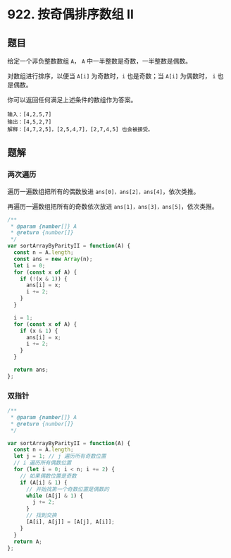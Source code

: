 # 922. 按奇偶排序数组 II

## 题目

给定一个非负整数数组 `A`， `A` 中一半整数是奇数，一半整数是偶数。

对数组进行排序，以便当 `A[i]` 为奇数时，`i` 也是奇数；当 `A[i]` 为偶数时， `i` 也是偶数。

你可以返回任何满足上述条件的数组作为答案。

```auto
输入：[4,2,5,7]
输出：[4,5,2,7]
解释：[4,7,2,5]，[2,5,4,7]，[2,7,4,5] 也会被接受。
```

## 题解

### 两次遍历

遍历一遍数组把所有的偶数放进 `ans[0]，ans[2]，ans[4]`，依次类推。

再遍历一遍数组把所有的奇数依次放进 `ans[1]，ans[3]，ans[5]`，依次类推。

```js
/**
 * @param {number[]} A
 * @return {number[]}
 */
var sortArrayByParityII = function(A) {
  const n = A.length;
  const ans = new Array(n);
  let i = 0;
  for (const x of A) {
    if (!(x & 1)) {
      ans[i] = x;
      i += 2;
    }
  }

  i = 1;
  for (const x of A) {
    if (x & 1) {
      ans[i] = x;
      i += 2;
    }
  }

  return ans;
};
```

### 双指针

```js
/**
 * @param {number[]} A
 * @return {number[]}
 */

var sortArrayByParityII = function(A) {
  const n = A.length;
  let j = 1; // j 遍历所有奇数位置
  // i 遍历所有偶数位置
  for (let i = 0; i < n; i += 2) {
    // 如果偶数位置是奇数
    if (A[i] & 1) {
      // 开始找第一个奇数位置是偶数的
      while (A[j] & 1) {
        j += 2;
      }
      // 找到交换
      [A[i], A[j]] = [A[j], A[i]];
    }
  }
  return A;
};
```
